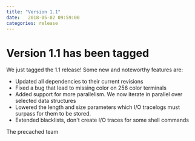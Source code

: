 ```yaml
---
title: "Version 1.1"
date:   2018-05-02 09:59:00
categories: release
---
```


# Version 1.1 has been tagged

We just tagged the 1.1 release!
Some new and noteworthy features are:
* Updated all dependencies to their current revisions
* Fixed a bug that lead to missing color on 256 color terminals
* Added support for more parallelism. We now iterate in parallel over selected data structures
* Lowered the length and size parameters which I/O tracelogs must surpass for them to be stored.
* Extended blacklists, don't create I/O traces for some shell commands

The precached team
